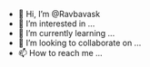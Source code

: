 - 👋 Hi, I’m @Ravbavask
- 👀 I’m interested in ...
- 🌱 I’m currently learning ...
- 💞️ I’m looking to collaborate on ...
- 📫 How to reach me ...

<!---
Ravbavask/Ravbavask is a ✨ special ✨ repository because its `README.md` (this file) appears on your GitHub profile.
You can click the Preview link to take a look at your changes.
--->
